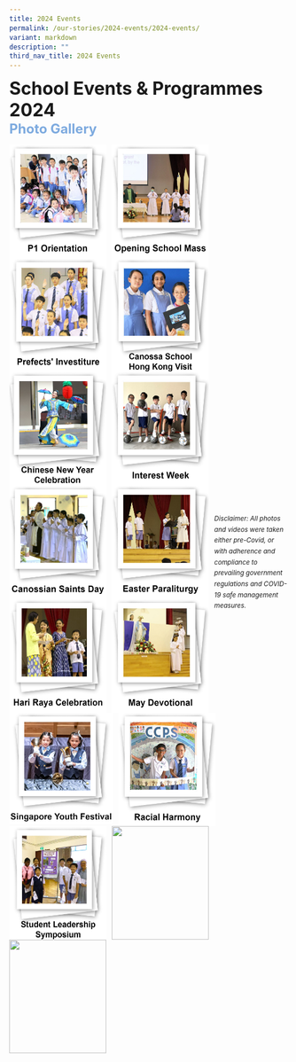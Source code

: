 ```yaml
---
title: 2024 Events
permalink: /our-stories/2024-events/2024-events/
variant: markdown
description: ""
third_nav_title: 2024 Events
---
```

<font size="6"><b>School Events &amp; Programmes 2024</b></font><br>
<font size="5" color="#7daadf"><b>Photo Gallery</b></font>


<center>

<p><a href="https://www.canossacatholicpri.moe.edu.sg/our-stories/2024-events/p1-orientation/"><img src="/images/Our%20Stories/2024/p1%20orientation%20cover%20photo.jpg" style="width:175px;height:205px;margin-right:10px;" align="left"></a></p>
		
	
<p><a href="https://www.canossacatholicpri.moe.edu.sg/our-stories/2024-events/opening-school-mass/"><img src="/images/Our%20Stories/2024/opening%20school%20mass%20cover%20photo.jpg" style="width:175px;height:205px;margin-right:10px;" align="left"></a></p>
	
	
<p><a href="https://www.canossacatholicpri.moe.edu.sg/our-stories/2024-events/prefects-investiture/"><img src="/images/Our%20Stories/2024/prefects%20investiture%20cover%20photo.jpg" style="width:175px;height:205px;margin-right:10px;" align="left"></a></p>
	
	
<br><br><br><br><br><br>
	
<p><a href="https://www.canossacatholicpri.moe.edu.sg/our-stories/2024-events/canossa-school-hong-kong-visit/"><img src="/images/Our%20Stories/2024/canossa%20school%20hong%20kong%20visit%20cover%20photo.jpg" style="width:175px;height:205px;margin-right:10px;" align="left"></a></p>
	
	
<p><a href="https://www.canossacatholicpri.moe.edu.sg/our-stories/2024-events/chinese-new-year-celebration/"><img src="/images/Our%20Stories/2024/Chinese_New_Year_Celebration___Cover_Photo.jpg" style="width:175px;height:205px;margin-right:10px;" align="left"></a></p>
	
	
<p><a href="https://www.canossacatholicpri.moe.edu.sg/our-stories/2024-events/interest-week/"><img src="/images/Our%20Stories/2024/Interest_Week___Cover_Photo.jpg" style="width:175px;height:205px;margin-right:10px;" align="left"></a></p>
	
	
<br><br><br><br><br><br>
		
	
<p><a href="https://www.canossacatholicpri.moe.edu.sg/our-stories/2024-events/canossian-saints-day/"><img src="/images/Our%20Stories/2024/Canossian_Saints_Day___Cover_Photo.jpg" style="width:175px;height:205px;margin-right:10px;" align="left"></a></p>
			
	
<p><a href="https://www.canossacatholicpri.moe.edu.sg/our-stories/2024-events/easter-paraliturgy/"><img src="/images/Our%20Stories/2024/Easter_Paraliturgy___Cover_Photo.jpg" style="width:175px;height:205px;margin-right:10px;" align="left"></a></p>

	
<p><a href="https://www.canossacatholicpri.moe.edu.sg/our-stories/2024-events/hari-raya-celebration/"><img src="/images/Our%20Stories/2024/Hari_Raya_Celebration___Cover_Photo.jpg" style="width:175px;height:205px;margin-right:10px;" align="left"></a></p>

	
<br><br><br><br><br><br>
		
	
<p><a href="https://www.canossacatholicpri.moe.edu.sg/our-stories/2024-events/may-devotional/"><img src="/images/Our%20Stories/2024/May_Devotional___Cover_Photo.jpg" style="width:175px;height:205px;margin-right:10px;" align="left"></a></p>
		
	
<p><a href="https://canossacatholicpri.moe.edu.sg/singapore-youth-festival/"><img src="/images/Our%20Stories/2024/SYF___Cover_Photo.jpg" style="width:187px;height:201px;margin-right:10px;" align="left"></a></p>

		
<p><a href="https://canossacatholicpri.moe.edu.sg/racial-harmony-day/"><img src="/images/Our%20Stories/2024/Racial_Harmony_Day___Cover_Photo.jpg" style="width:175px;height:205px;margin-right:10px;" align="left"></a></p>

	
<br><br><br><br><br><br>
		
	
<p><a href="https://canossacatholicpri.moe.edu.sg/student-leadership-symposium/"><img src="/images/Our%20Stories/2024/Student_Leadership_Symposium___Cover_Photo.jpg" style="width:175px;height:205px;margin-right:10px;" align="left"></a></p>
	

<p><a href="https://canossacatholicpri.moe.edu.sg/singapore-asian-schools-math-olympiad/"><img src="" style="width:175px;height:205px;margin-right:10px;" align="left"></a></p>
	

<p><a href="https://canossacatholicpri.moe.edu.sg/national-day-celebration/"><img src="" style="width:175px;height:205px;margin-right:10px;" align="left"></a></p>	


	
</center>


<br><br><br><br><br><br><br><br><br><br><br><br>
<sup><em>Disclaimer: All photos and videos were taken either pre-Covid, or with adherence and compliance to prevailing government regulations and COVID-19 safe management measures.</em></sup>